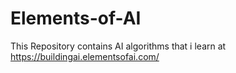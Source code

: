 # Elements-of-AI

This Repository contains AI algorithms that i learn at https://buildingai.elementsofai.com/
